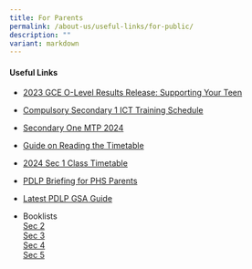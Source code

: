 ```yaml
---
title: For Parents
permalink: /about-us/useful-links/for-public/
description: ""
variant: markdown
---
```

<h4>Useful Links</h4>

* [2023 GCE O-Level Results Release: Supporting Your Teen](https://drive.google.com/file/d/1-7gIm-US-121qB2X6qWYAfcH0-dpXCm4/view?usp=sharing)

* [Compulsory Secondary 1 ICT Training Schedule](https://drive.google.com/file/d/1ZbgBkestrxUhLYDEv5R5TiwrGx4iLDJi/view?usp=drive_link)

* [Secondary One MTP 2024](https://drive.google.com/drive/folders/1VDD8axX4RXCu25hemACbG_2utiarg3a7?usp=drive_link)


* [Guide on Reading the Timetable](https://drive.google.com/file/d/1V79xsmGMLaIifboZobTRI4J_WnrPwoNV/view?usp=drive_link)

* [2024 Sec 1 Class Timetable](https://drive.google.com/file/d/1J4HhR3AhBAuFpiAIKQkuH3vtawYTBpQt/view?usp=sharing)


*   [PDLP Briefing for PHS Parents](https://drive.google.com/drive/folders/16N5KGLaT0sEGaEVVsnz59sG3SueJwOZN?usp=drive_link)

*   [Latest PDLP GSA Guide](https://drive.google.com/drive/folders/1YjkQ6xaE9Sn4lCR8lVN6AVfIDQo1_oBb?usp=sharing)

*   Booklists<br>
	<a href="/files/Booklists/2024phssec2booklists.pdf">Sec 2</a><br>
	<a href="/files/Booklists/2024phssec3booklists.pdf">Sec 3</a><br>
	<a href="/files/Booklists/2024phssec4booklists.pdf">Sec 4</a><br>
	<a href="/files/Booklists/2024phssec5booklists.pdf">Sec 5</a><br>
